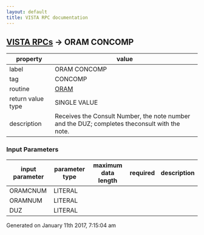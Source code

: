 ```yaml
---
layout: default
title: VISTA RPC documentation
---
```




## [VISTA RPCs](TableOfContent.md) &#8594; ORAM CONCOMP 

 property | value 
--- | --- 
 label | ORAM CONCOMP
 tag | CONCOMP
 routine | [ORAM](http://code.osehra.org/dox/Routine_ORAM_source.html)
 return value type | SINGLE VALUE
 description | Receives the Consult Number, the note number and the DUZ; completes theconsult with the note.

### Input Parameters

| input parameter | parameter type | maximum data length | required | description | 
| --- | --- | --- | --- | --- | 
| ORAMCNUM | LITERAL |  |  |  | 
| ORAMNUM | LITERAL |  |  |  | 
| DUZ | LITERAL |  |  |  | 




 Generated on January 11th 2017, 7:15:04 am